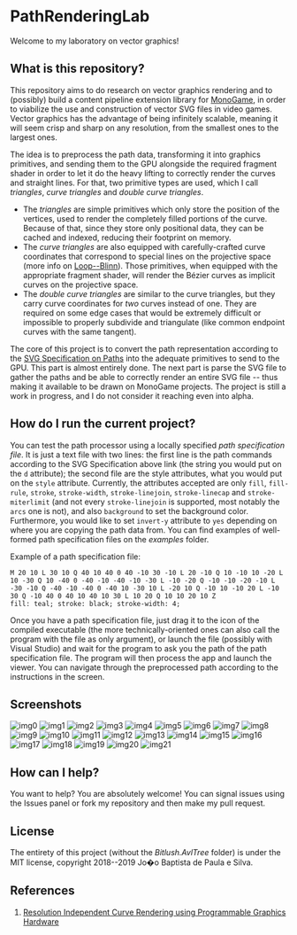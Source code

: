 # PathRenderingLab

Welcome to my laboratory on vector graphics!

## What is this repository?

This repository aims to do research on vector graphics rendering and to (possibly) build a content pipeline extension library for [MonoGame](http://www.monogame.net/), in order to viabilize the use and construction of vector SVG files in video games. Vector graphics has the advantage of being infinitely scalable, meaning it will seem crisp and sharp on any resolution, from the smallest ones to the largest ones.

The idea is to preprocess the path data, transforming it into graphics primitives, and sending them to the GPU alongside the required fragment shader in order to let it do the heavy lifting to correctly render the curves and straight lines. For that, two primitive types are used, which I call _triangles_, _curve triangles_ and _double curve triangles_.

 * The _triangles_ are simple primitives which only store the position of the vertices, used to render the completely filled portions of the curve. Because of that, since they store only positional data, they can be cached and indexed, reducing their footprint on memory.
 * The _curve triangles_ are also equipped with carefully-crafted curve coordinates that correspond to special lines on the projective space (more info on [Loop--Blinn](https://www.microsoft.com/en-us/research/wp-content/uploads/2005/01/p1000-loop.pdf)). Those primitives, when equipped with the appropriate fragment shader, will render the Bézier curves as implicit curves on the projective space.
 * The _double curve triangles_ are similar to the curve triangles, but they carry curve coordinates for _two_ curves instead of one. They are required on some edge cases that would be extremely difficult or impossible to properly subdivide and triangulate (like common endpoint curves with the same tangent).

The core of this project is to convert the path representation according to the [SVG Specification on Paths](https://svgwg.org/svg2-draft/paths.html) into the adequate primitives to send to the GPU. This part is almost entirely done. The next part is parse the SVG file to gather the paths and be able to correctly render an entire SVG file -- thus making it available to be drawn on MonoGame projects. The project is still a work in progress, and I do not consider it reaching even into alpha.

## How do I run the current project?

You can test the path processor using a locally specified _path specification file_. It is just a text file with two lines: the first line is the path commands according to the SVG Specification above link (the string you would put on the `d` attribute); the second file are the style attributes, what you would put on the `style` attribute. Currently, the attributes accepted are only `fill`, `fill-rule`, `stroke`, `stroke-width`, `stroke-linejoin`, `stroke-linecap` and `stroke-miterlimit` (and not every `stroke-linejoin` is supported, most notably the `arcs` one is not), and also `background` to set the background color. Furthermore, you would like to set `invert-y` attribute to `yes` depending on where you are copying the path data from. You can find examples of well-formed path specification files on the _examples_ folder.

Example of a path specification file:
```
M 20 10 L 30 10 Q 40 10 40 0 40 -10 30 -10 L 20 -10 Q 10 -10 10 -20 L 10 -30 Q 10 -40 0 -40 -10 -40 -10 -30 L -10 -20 Q -10 -10 -20 -10 L -30 -10 Q -40 -10 -40 0 -40 10 -30 10 L -20 10 Q -10 10 -10 20 L -10 30 Q -10 40 0 40 10 40 10 30 L 10 20 Q 10 10 20 10 Z
fill: teal; stroke: black; stroke-width: 4;
```
Once you have a path specification file, just drag it to the icon of the compiled executable (the more technically-oriented ones can also call the program with the file as only argument), or launch the file (possibly with Visual Studio) and wait for the program to ask you the path of the path specification file. The program will then process the app and launch the viewer. You can navigate through the preprocessed path according to the instructions in the screen.

## Screenshots
![img0](imgs/pathrendering0.png)
![img1](imgs/pathrendering1.png)
![img2](imgs/pathrendering2.png)
![img3](imgs/pathrendering3.png)
![img4](imgs/pathrendering4.png)
![img5](imgs/pathrendering5.png)
![img6](imgs/pathrendering6.png)
![img7](imgs/pathrendering7.png)
![img8](imgs/pathrendering8.png)
![img9](imgs/pathrendering9.png)
![img10](imgs/pathrendering10.png)
![img11](imgs/pathrendering11.png)
![img12](imgs/pathrendering12.png)
![img13](imgs/pathrendering13.png)
![img14](imgs/pathrendering14.png)
![img15](imgs/pathrendering15.png)
![img16](imgs/pathrendering16.png)
![img17](imgs/pathrendering17.png)
![img18](imgs/pathrendering18.png)
![img19](imgs/pathrendering19.png)
![img20](imgs/pathrendering20.png)
![img21](imgs/pathrendering21.png)

## How can I help?

You want to help? You are absolutely welcome! You can signal issues using the Issues panel or fork my repository and then make my pull request.

## License

The entirety of this project (without the _Bitlush.AvlTree_ folder) is under the MIT license, copyright 2018--2019 Jo�o Baptista de Paula e Silva.

## References

1. [Resolution Independent Curve Rendering using Programmable Graphics Hardware](https://www.microsoft.com/en-us/research/wp-content/uploads/2005/01/p1000-loop.pdf)